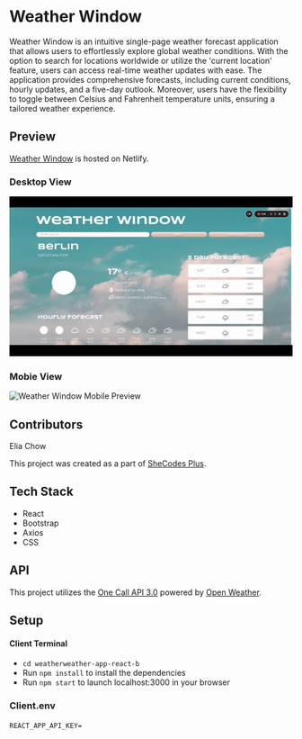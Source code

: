# Weather Window

Weather Window is an intuitive single-page weather forecast application that allows users to effortlessly explore global weather conditions. With the option to search for locations worldwide or utilize the 'current location' feature, users can access real-time weather updates with ease. The application provides comprehensive forecasts, including current conditions, hourly updates, and a five-day outlook. Moreover, users have the flexibility to toggle between Celsius and Fahrenheit temperature units, ensuring a tailored weather experience.

## Preview

[Weather Window](https://fluffy-gnome-a0492a.netlify.app/) is hosted on Netlify.

### Desktop View

![Weather Window Desktop Preview](./src/media/WWDektopPreview.gif)

### Mobie View

![Weather Window Mobile Preview](./src/media/WWMobilePreview.gif)

## Contributors

Elia Chow

This project was created as a part of [SheCodes Plus](https://www.shecodes.io/).

## Tech Stack

- React
- Bootstrap
- Axios
- CSS

## API

This project utilizes the [One Call API 3.0](https://openweathermap.org/api/one-call-3) powered by [Open Weather](https://openweathermap.org/).

## Setup

#### Client Terminal

- `cd weatherweather-app-react-b`
- Run `npm install` to install the dependencies
- Run `npm start` to launch localhost:3000 in your browser

### Client.env

```
REACT_APP_API_KEY=
```
